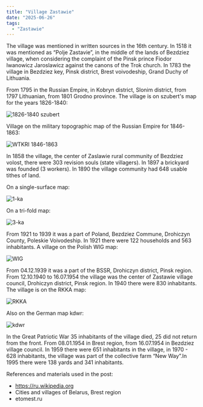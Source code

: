 ```yaml
---
title: "Village Zastawie"
date: "2025-06-26"
tags: 
  - "Zastawie"
---
```


The village was mentioned in written sources in the 16th century. In 1518 it was mentioned as “Polje Zastavie”, in the middle of the lands of Bezdziez village, when considering the complaint of the Pinsk prince Fiodor Iwanowicz Jaroslawicz against the canons of the Trok church. In 1783 the village in Bezdziez key, Pinsk district, Brest voivodeship, Grand Duchy of Lithuania. 

From 1795 in the Russian Empire, in Kobryn district, Slonim district, from 1797 Lithuanian, from 1801 Grodno province. The village is on szubert's map for the years 1826-1840:

![1826-1840 szubert](https://github.com/user-attachments/assets/e610b1f8-935e-4f25-bc68-cd770b20e7b2)

Village on the military topographic map of the Russian Empire for 1846-1863:

![WTKRI 1846-1863](https://github.com/user-attachments/assets/037ab25e-26a2-406e-9388-554cc85b21cd)

In 1858 the village, the center of Zaslawie rural community of Bezdziez volost, there were 303 revision souls (state villagers). In 1897 a brickyard was founded (3 workers). In 1890 the village community had 648 usable tithes of land. 

On a single-surface map:

![1-ka](https://github.com/user-attachments/assets/1cd54d67-366b-4494-9d93-dc429218320c)

On a tri-fold map:

![3-ka](https://github.com/user-attachments/assets/7d787b9a-e7b2-4e62-9a12-b6ce54d5bae9)

From 1921 to 1939 it was a part of Poland, Bezdziez Commune, Drohiczyn County, Poleskie Voivodeship. In 1921 there were 122 households and 563 inhabitants. A village on the Polish WIG map:

![WIG](https://github.com/user-attachments/assets/c009e745-330e-4f73-aaba-0171df60ca55)

From 04.12.1939 it was a part of the BSSR, Drohiczyn district, Pinsk region. From 12.10.1940 to 16.07.1954 the village was the center of Zastawie village council, Drohiczyn district, Pinsk region. In 1940 there were 830 inhabitants. The village is on the RKKA map:

![RKKA](https://github.com/user-attachments/assets/e395c723-7c24-4442-af26-a72c846eeb5b)

Also on the German map kdwr:

![kdwr](https://github.com/user-attachments/assets/e8390540-d5a5-4e6b-9729-99285533af83)

In the Great Patriotic War 35 inhabitants of the village died, 25 did not return from the front. From 08.01.1954 in Brest region, from 16.07.1954 in Bezdziez village council. In 1959 there were 651 inhabitants in the village, in 1970 - 628 inhabitants, the village was part of the collective farm “New Way”.In 1995 there were 138 yards and 341 inhabitants.

References and materials used in the post:
- https://ru.wikipedia.org
- Cities and villages of Belarus, Brest region
- etomest.ru
